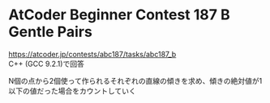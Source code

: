 # AtCoder Beginner Contest 187 B Gentle Pairs  
https://atcoder.jp/contests/abc187/tasks/abc187_b  
C++ (GCC 9.2.1)で回答  

N個の点から2個使って作られるそれぞれの直線の傾きを求め、傾きの絶対値が1以下の値だった場合をカウントしていく
